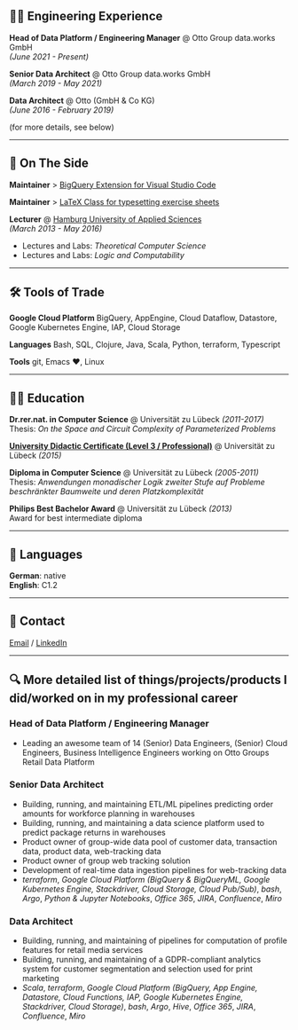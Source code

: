 ## 👨‍💻 Engineering Experience

**Head of Data Platform / Engineering Manager** @ Otto Group data.works GmbH <br>
_(June 2021 - Present)_
<br>

**Senior Data Architect** @ Otto Group data.works GmbH <br>
_(March 2019 - May 2021)_ 
<br>

**Data Architect** @ Otto (GmbH & Co KG) <br>
_(June 2016 - February 2019)_

(for more details, see below)

* * *

## 📌 On The Side

**Maintainer** > [BigQuery Extension for Visual Studio Code](https://github.com/christophstockhusen/vsc-bigquery)

**Maintainer** > [LaTeX Class for typesetting exercise sheets](https://github.com/christophstockhusen/exercisesheet)

**Lecturer** @ [Hamburg University of Applied Sciences](https://www.haw-hamburg.de/) <br>
_(March 2013 - May 2016)_ <br>
- Lectures and Labs: _Theoretical Computer Science_
- Lectures and Labs:  _Logic and Computability_

* * *

## 🛠 Tools of Trade

**Google Cloud Platform** BigQuery, AppEngine, Cloud Dataflow, Datastore, Google Kubernetes Engine, IAP, Cloud Storage

**Languages** Bash, SQL, Clojure, Java, Scala, Python, terraform, Typescript

**Tools** git, Emacs ♥, Linux

* * *

## 👨‍🎓 Education

**Dr.rer.nat. in Computer Science** @ Universität zu Lübeck _(2011-2017)_ <br>
Thesis: _On the Space and Circuit Complexity of Parameterized Problems_

**[University Didactic Certificate (Level 3 / Professional)](https://www.uni-luebeck.de/universitaet/personalangelegenheiten/interne-weiterbildung/zertifikate/hd-zertifikate.html)** @ Universität zu Lübeck _(2015)_

**Diploma in Computer Science** @ Universität zu Lübeck _(2005-2011)_ <br>
Thesis: _Anwendungen monadischer Logik zweiter Stufe auf Probleme beschränkter Baumweite und deren Platzkomplexität_

**Philips Best Bachelor Award** @ Universität zu Lübeck _(2013)_ <br>
Award for best intermediate diploma

* * *

## 💬 Languages

**German**: native <br>
**English**: C1.2

* * *

## 📧 Contact 

[Email](mailto:mail@christophstockhusen.de) / [LinkedIn](https://www.linkedin.com/in/dr-christoph-stockhusen/)

* * * 

## 🔍 More detailed list of things/projects/products I did/worked on in my professional career

### Head of Data Platform / Engineering Manager
- Leading an awesome team of 14 (Senior) Data Engineers, (Senior) Cloud Engineers, Business Intelligence Engineers working on Otto Groups Retail Data Platform 

### Senior Data Architect
- Building, running, and maintaining ETL/ML pipelines predicting order amounts for workforce planning in warehouses
- Building, running, and maintaining a data science platform used to predict package returns in warehouses
- Product owner of group-wide data pool of customer data, transaction data, product data, web-tracking data
- Product owner of group web tracking solution
- Development of real-time data ingestion pipelines for web-tracking data
- _terraform_, _Google Cloud Platform (BigQuery & BigQueryML, Google Kubernetes Engine, Stackdriver, Cloud Storage, Cloud Pub/Sub)_, _bash_, _Argo_, _Python & Jupyter Notebooks_, _Office 365_, _JIRA_, _Confluence_, _Miro_

### Data Architect
- Building, running, and maintaining of pipelines for computation of profile features for retail media services
- Building, running, and maintaining of a GDPR-compliant analytics system for customer segmentation and selection used for print marketing
- _Scala_, _terraform_, _Google Cloud Platform (BigQuery, App Engine, Datastore, Cloud Functions, IAP, Google Kubernetes Engine, Stackdriver, Cloud Storage)_, _bash_, _Argo_, _Hive_, _Office 365_, _JIRA_, _Confluence_, _Miro_

